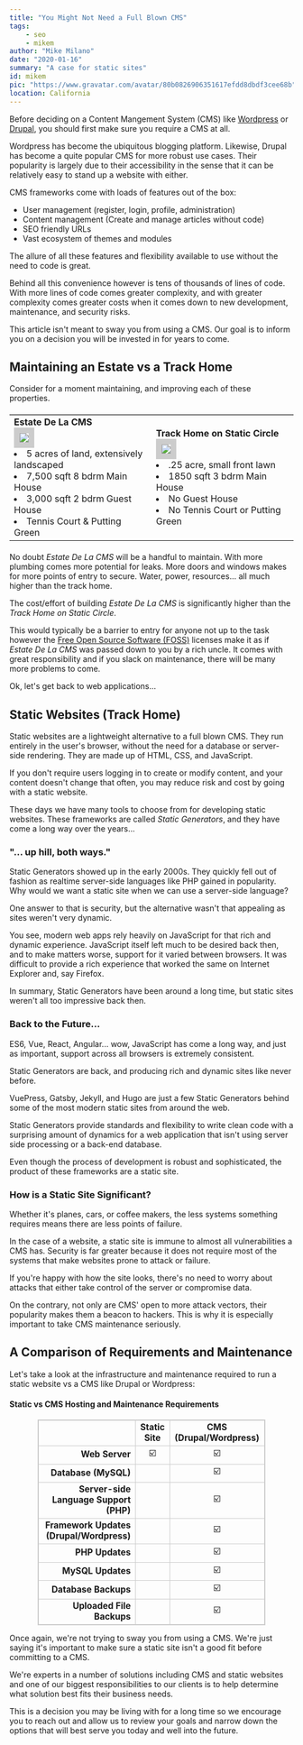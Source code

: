 ```yaml
---
title: "You Might Not Need a Full Blown CMS"
tags:
    - seo
    - mikem
author: "Mike Milano"
date: "2020-01-16"
summary: "A case for static sites"
id: mikem
pic: "https://www.gravatar.com/avatar/80b0826906351617efdd8dbdf3cee68b"
location: California
---
```


Before deciding on a Content Mangement System (CMS) like [Wordpress](https://wordpress.com/) or
[Drupal](https://www.drupal.org/), you should first make sure you require a CMS at all.

Wordpress has become the ubiquitous blogging platform. Likewise, Drupal has become a quite popular CMS for
more robust use cases. Their popularity is largely due to their accessibility in the sense that it can
be relatively easy to stand up a website with either.

CMS frameworks come with loads of features out of the box:
- User management (register, login, profile, administration)
- Content management (Create and manage articles without code)
- SEO friendly URLs
- Vast ecosystem of themes and modules

The allure of all these features and flexibility available to use without the need to code is great.

Behind all this convenience however is tens of thousands of lines of code. With more lines of code comes
greater complexity, and with greater complexity comes greater costs when it comes down to new development,
maintenance, and security risks.

This article isn't meant to sway you from using a CMS. Our goal is to inform you on a decision
you will be invested in for years to come.

## Maintaining an Estate vs a Track Home

Consider for a moment maintaining, and improving each of these properties.

<table border="0" style="width: 100%;margin: 20px 0;border-top: 1px solid #ccc;">
<tr><td style="width:50%;valign:top">
<b>Estate De La CMS</b>
<div><img style="border: 10px solid #ccc;" src="/images/articles/cms-vs-static/property-estate.jpg" /></div>
<li> 5 acres of land, extensively landscaped</li>
<li> 7,500 sqft 8 bdrm Main House</li>
<li> 3,000 sqft  2 bdrm Guest House</li>
<li> Tennis Court & Putting Green</li>
</td>
<td style="valign:top">
<b>Track Home on Static Circle</b>
<div><img style="border: 10px solid #ccc;" src="/images/articles/cms-vs-static/property-track.jpg" /></div>
<li> .25 acre, small front lawn</li>
<li> 1850 sqft 3 bdrm Main House</li>
<li> No Guest House</li>
<li> No Tennis Court or Putting Green</li>
</td></tr>
</table>

No doubt *Estate De La CMS* will be a handful to maintain. With more plumbing comes
more potential for leaks. More doors and windows makes for more points of entry
to secure. Water, power, resources... all much higher than the track home.

The cost/effort of building *Estate De La CMS* is significantly higher than the *Track Home on Static Circle*.

This would typically be a barrier to entry for anyone not up to the task however the
<a href="https://en.wikipedia.org/wiki/Free_and_open-source_software">Free
Open Source Software (FOSS)</a> licenses make it as if *Estate De La CMS* was passed down to you
by a rich uncle. It comes with great responsibility and if you slack on maintenance, there will be
many more problems to come.

Ok, let's get back to web applications...

## Static Websites (Track Home)

Static websites are a lightweight alternative to a full blown CMS. They run entirely in the user's browser, without the
 need for a database or server-side rendering. They are made up of HTML, CSS, and JavaScript.

If you don't require users logging in to create or modify content, and your content doesn't change that often,
 you may reduce risk and cost by going with a static website.

These days we have many tools to choose from for developing static websites. These frameworks are called
*Static Generators*, and they have come a long way over the years...

### "... up hill, both ways."

Static Generators showed up in the early 2000s. They quickly fell out of fashion
as realtime server-side languages like PHP gained in popularity. Why would we want a static
site when we can use a server-side language?

One answer to that is security, but the alternative wasn't that appealing as sites weren't very dynamic.

You see, modern web apps rely heavily on JavaScript for that rich and dynamic experience. JavaScript itself
left much to be desired back then, and to make matters worse, support for it varied between browsers. It
was difficult to provide a rich experience that worked the same on Internet Explorer and, say Firefox.

In summary, Static Generators have been around a long time, but static sites weren't all too impressive back then.

### Back to the Future...

ES6, Vue, React, Angular... wow, JavaScript has come a long way, and just as important, support across all browsers
is extremely consistent.

Static Generators are back, and producing rich and dynamic sites like never before.

VuePress, Gatsby, Jekyll, and Hugo are just a few Static Generators behind some of the most modern static sites
from around the web.

Static Generators provide standards and flexibility to write clean code with a surprising amount
of dynamics for a web application that isn't using server side processing or a back-end database.

Even though the process of development is robust and sophisticated, the product of these frameworks
are a static site.

### How is a Static Site Significant?

Whether it's planes, cars, or coffee makers, the less systems something requires means there are
less points of failure.

In the case of a website, a static site is immune to almost all vulnerabilities a CMS has. Security
is far greater because it does not require most of the systems that make websites prone to attack
or failure.

If you're happy with how the site looks, there's no need to worry about attacks that either take
control of the server or compromise data.

On the contrary, not only are CMS' open to more attack vectors, their popularity makes them a beacon
to hackers. This is why it is especially important to take CMS maintenance seriously.


## A Comparison of Requirements and Maintenance

Let's take a look at the infrastructure and maintenance required to run a static website vs a CMS like Drupal or Wordpress:

<h4>Static vs CMS Hosting and Maintenance Requirements</h4>

<style>
    #static-vs-cms-table {
        margin: 0 auto;
        width: 80%;
        border: 1px solid #ccc;
    }
    #static-vs-cms-table {
        font-size: 1.1em;
    }
    #static-vs-cms-table td {
        border: 1px solid #ccc;
        text-align: center;
    }
     #static-vs-cms-table td.header {
        font-weight: bold;
    }
    #static-vs-cms-table td.requirement {
        text-align: right;
        font-weight: bold;
    }
    #static-vs-cms-table td.value {
        text-align: center;
    }

</style>

<table id="static-vs-cms-table">
<tr>
    <td class="header">&nbsp;</td>
    <td class="header">Static Site</td>
    <td class="header">CMS (Drupal/Wordpress)</td>
</tr>
<tr>
  <td class="requirement">Web Server</td>
  <td class="value">☑️</td>
  <td class="value">☑️</td>
</tr><tr>
  <td class="requirement">Database (MySQL)</td>
  <td class="value"></td>
  <td class="value">☑️</td>
</tr><tr>
  <td class="requirement">Server-side Language Support (PHP)</td>
  <td class="value"></td>
  <td class="value">☑️</td>
</tr><tr>
  <td class="requirement">Framework Updates (Drupal/Wordpress)</td>
  <td class="value"></td>
  <td class="value">☑️</td>
</tr><tr>
  <td class="requirement">PHP Updates</td>
  <td class="value"></td>
  <td class="value">☑️</td>
</tr><tr>
  <td class="requirement">MySQL Updates</td>
  <td class="value"></td>
  <td class="value">☑️</td>
</tr><tr>
  <td class="requirement">Database Backups</td>
  <td class="value"></td>
  <td class="value">☑️</td>
</tr><tr>
   <td class="requirement">Uploaded File Backups</td>
   <td class="value"></td>
   <td class="value">☑️</td>
 </tr>
</table>

Once again, we're not trying to sway you from using a CMS. We're just saying it's important to make sure
a static site isn't a good fit before committing to a CMS.

We're experts in a number of solutions including CMS and static websites and one of our biggest responsibilities
to our clients is to help determine what solution best fits their business needs.

This is a decision you may be living with for a long time so we encourage you to reach out and allow us to
review your goals and narrow down the options that will best serve you today and well into the future.

